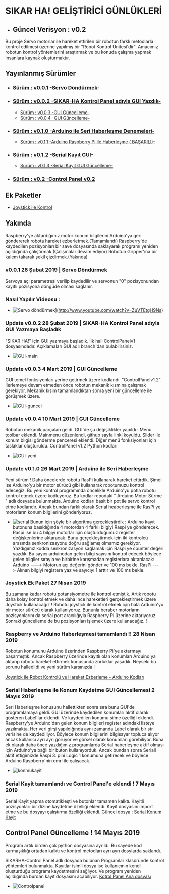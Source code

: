 # SIKAR HA! GELİŞTİRİCİ GÜNLÜKLERİ
* ## Güncel Verisyon : v0.2
Bu proje Servo motorlar ile hareket ettirilen bir robotun farklı metodlarla kontrol edilmesi üzerine yapılmış bir "Robot Kontrol Ünitesi'dir". Amacımız robotun kontrol yöntemlerini araştırmak ve bu konuda çalışma yapmak insanlara kaynak oluşturmaktır.

## Yayınlanmış Sürümler
* ### [Sürüm : v0.0.1 -Servo Döndürmek-](#v0.0.1)
* ### [Sürüm : v0.0.2 -SIKAR-HA Kontrol Panel adıyla GUI Yazdık-](#v0.0.2)
  * [Sürüm : v0.0.3 -GUI Güncelleme-](#v0.0.3)
  * [Sürüm : v0.0.4 -GUI Güncelleme-](#v0.0.4)

* ### [Sürüm : v0.1.0 -Arduino ile Seri Haberleşme Denemeleri-](#v0.1.0)
  * [Sürüm : v0.1.1 -Arduino Raspberry Pi ile Haberleşme ( BAŞARILI)-](#v0.1.1)

* ### [Sürüm : v0.1.2 -Serial Kayıt GUI-](#v0.1.2)
  * [Sürüm : v0.1.3 -Serial Kayıt GUI Güncelleme-](#v0.1.3)
* ### [Sürüm : v0.2 -Control Panel v0.2](#v0.2)

## Ek Paketler
* [Joystick ile Kontrol](#joystick)

## Yakında
Raspberry'ye aktardığımız motor konum bilgilerini Arduino'ya geri göndererek robota hareket ezberletmek.(Tamamlandı)
Raspberry'de kaydedilen pozisyonları bir save dosyasında saklayarak programı yeniden açıldığında çalıştırmak.(Çalışmalar devam ediyor)
Robotun Gripper'ına bir kalem takarak şekil çizdirmek.(Yakında)
### v0.0.1 26 Şubat 2019 | Servo Döndürmek <a name="v0.0.1"></a>
Servoya açı parametresi verilip kaydedilir ve servonun "0" pozisyonundan kayıtlı pozisyona döngüde olması sağlanır.

### Nasıl Yapılır Videosu :

* ![Servo döndürmek](http://img.youtube.com/vi/ZuVTEtgH9Ns/0.jpg)](http://www.youtube.com/watch?v=ZuVTEtgH9Ns)

### Update v0.0.2 28 Şubat 2019 | SIKAR-HA Kontrol Panel adıyla GUI Yazmaya Başladık <a name="v0.0.2"></a>
"SIKAR HA!" için GUI yazmaya başladık. İlk hali ControlPanelv1 dosyasındadır. Açıklamaları GUI adlı branch'dan bulabilirsiniz.

* ![GUI-main](https://github.com/marmara-technology/SIKAR-HA/blob/master/ScreenShots/mainmenu.png)
### Update v0.0.3 4 Mart 2019 | GUI Güncelleme <a name="v0.0.3"></a>
GUI temel fonksiyonları yerine getirmek üzere kodlandı. "ControlPanelv1.2". 
İlerlemeye devam etmeden önce robotun mekanik kısmına çalışmak gerekiyor. Mekanik kısım tamamlandıktan sonra yeni bir güncelleme ile görüşmek üzere.
* ![GUI-guncel](https://github.com/marmara-technology/SIKAR-HA/blob/master/ScreenShots/kayit.png)
### Update v0.0.4 10 Mart 2019 | GUI Güncelleme <a name="v0.0.4"></a>
Robotun mekanik parçaları geldi. GUI'de şu değişiklikler yapıldı : 
Menu toolbar eklendi.
Mainmenu düzenlendi, github sayfa linki koyuldu.
Slider ile konum bilgisi gönderme penceresi eklendi.
Diğer menü fonksiyonları için taslaklar oluşturuldu.
ControlPanel v1.2 Python kodları
* ![GUI-yeni](https://github.com/marmara-technology/SIKAR-HA/blob/master/ScreenShots/kayitv1.2.png)
### Update v0.1.0 26 Mart 2019 | Arduino ile Seri Haberleşme <a name="v0.1.0"></a>
Yeni sürüm ! Daha öncelerde robotu RasPi kullanarak hareket ettirdik. Şimdi ise Arduino'yu bir motor sürücü gibi kullanarak robotumuzu kontrol edeceğiz. Bu yeni kontrol programında öncelikle Arduino'yu potla robotu kontrol etmek üzere kodluyoruz. Bu kodlar repodaki " Arduino Motor Sürme " adlı dosyada bulunmakta. Arduino kodları basit bir pot ile servo kontrol etme kodlarıdır. Ancak bundan farklı olarak Serial heaberleşme ile RasPi ye motorların konum bilgilerini gönderiyoruz.
* ![serial](https://github.com/marmara-technology/SIKAR-HA/blob/master/ScreenShots/serial%20kayit.png)
Bunun için şöyle bir algoritma gerçekleştirdik :
Arduino kayıt butonuna basıldığında 4 motordan 4 farklı bilgiyi Raspi ye gönderecek.
Raspi ise bu 4 bilgiyi motorlar için oluşturduğumuz register değişkenlerine aktaracak. Bunu gerçekleştirmek için iki kontrolcü arasında senkronizasyonu doğru sağlamış olmamız gerekiyor. Yazdığımız kodda senkronizasyon sağlamak için Raspi ye counter değeri yazdık. Bu sayıcı arduinodan gelen bilgi sayısını kontrol edecek böylece gelen bilgiler sırayla ve birbirine karışmadan registerlara aktarılacak:
Arduino ---> Motorun açı değerini gönder ve 100 ms bekle.
RasPi ---> Alınan bilgiyi registera yaz ve sayıcıyı 1 arttır ve 100 ms bekle.
### Joystick Ek Paket 27 Nisan 2019 <a name="joystick"></a>
Bu zamana kadar robotu potansiyometre ile kontrol etmiştik. Artık robotu daha kolay kontrol etmek ve daha ince hareketleri gerçekleştirmek üzere Joystick kullanacağız ! Robotu joystick ile kontrol etmek için hala Arduino'yu bir motor sürücü olarak kullanıyoruz. Bununla beraber motorların pozisyonlarını da serial port aracılığıyla Raspberry Pi üzerine aktarıyoruz. Sonraki güncelleme de bu pozisyonları işlemek üzere kullanacağız. !

### Raspberry ve Arduino Haberleşmesi tamamlandı !! 28 Nisan 2019 <a name="v0.1.1"></a>
Robotun konumunu Arduino üzerinden Raspberry Pi'ye aktarmayı başarmıştık. Ancak Raspberry üzerinde kayıtlı olan konumları Arduino'ya aktarıp robotu hareket ettirmek konusunda zorluklar yaşadık. Neyseki bu sorunu halledildi ve yeni sürüm karşınızda !

[Joystick ile Robot Kontrolü ve Hareket Ezberleme - Arduino Kodları](https://github.com/marmara-technology/SIKAR-HA/blob/master/SIKAR-HA%20Control%20Panel/Arduino/Arduino.ino)

### Serial Haberleşme ile Konum Kaydetme GUI Güncellemesi 2 Mayıs 2019 <a name="v0.1.2"></a>
Seri Haberleşme konusunu hallettikten sonra sıra bunu GUI'de programlamaya geldi. GUI üzerinde kaydedilen konumları aktif olarak gösteren Label'lar eklendi. Ve kaydedilen konumu silme özelliği eklendi. Raspberry'ye Arduino'dan gelen konum bilgileri register adındaki listeye yazılmakta. Her veri girşi yapıldığında aynı zamanda Label olarak bir str verisine de kaydediliyor. Böylece konum bilgilerini bilgisayar topluca alıyor ancak kullanıcı ayrı ayrı görüyor ve görsel olarak konumları görebiliyor. Buna ek olarak daha önce yazdığımız programlarda Serial haberleşme aktif olması için Arduino'ya bağlı bir buton kullanıyorduk. Ancak bundan sonra Seriali aktif ettiğimizde Raspi 3. pini Logic 1 konumuna getirecek ve böylece Arduino Raspberry'nin emri ile çalışacak.
* ![konmukayit](https://github.com/marmara-technology/SIKAR-HA/blob/master/ScreenShots/Konumkayit.png)
### Serial Kayit tamamlandı ve Control Panel'e eklendi ! 7 Mayıs 2019 <a name="v0.1.3"></a>
Serial Kayit yapma otomatikleşti ve butonlar tamamen kalktı.
Kayitli pozisyonları bir dizine kaydetme özelliği eklendi.
Kayit dosyasını import etme ve bu dosyayı çalıştırma özelliği eklendi.
Güncel dosya : [Serial Konum Kayit](https://github.com/marmara-technology/SIKAR-HA/tree/master/SIKAR-HA%20Control%20Panel)
## Control Panel Güncelleme ! 14 Mayıs 2019 <a name="v0.2"></a>
Program artık birden çok python dosyasına ayrıldı. Bu sayede kod karmaşıklığı ortadan kalktı ve kontrol metodları ayrı ayrı dosylarda saklandı.

SIKARHA-Control Panel adlı dosyada bulunan Programlar klasöründe kontrol yöntemleri bulunmakta.
Kayıtlar isimli dosya ise kullanıcının kendi oluşturduğu programı kaydetmesini sağlıyor. Ve program yeniden açıldığında burdan kayıt dosyasını açabiliyor.
[ Kotrol Panel Ana dosyası](https://github.com/marmara-technology/SIKAR-HA/blob/master/SIKAR-HA%20Control%20Panel/SIKARHA.py)

* ![Controlpanel](https://github.com/marmara-technology/SIKAR-HA/blob/master/ScreenShots/controlpanel.png)
